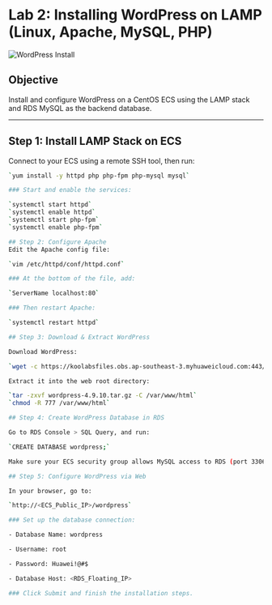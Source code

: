 # Lab 2: Installing WordPress on LAMP (Linux, Apache, MySQL, PHP)

![WordPress Install](images/S2)

## Objective
Install and configure WordPress on a CentOS ECS using the LAMP stack and RDS MySQL as the backend database.

---

## Step 1: Install LAMP Stack on ECS

Connect to your ECS using a remote SSH tool, then run:

```bash
`yum install -y httpd php php-fpm php-mysql mysql`

### Start and enable the services:

`systemctl start httpd`
`systemctl enable httpd`
`systemctl start php-fpm`
`systemctl enable php-fpm`

## Step 2: Configure Apache
Edit the Apache config file:

`vim /etc/httpd/conf/httpd.conf`

### At the bottom of the file, add:

`ServerName localhost:80`

### Then restart Apache:

`systemctl restart httpd`

## Step 3: Download & Extract WordPress

Download WordPress:

`wget -c https://koolabsfiles.obs.ap-southeast-3.myhuaweicloud.com:443/20220731/wordpress-4.9.10.tar.gz`

Extract it into the web root directory:

`tar -zxvf wordpress-4.9.10.tar.gz -C /var/www/html`
`chmod -R 777 /var/www/html`

## Step 4: Create WordPress Database in RDS

Go to RDS Console > SQL Query, and run:

`CREATE DATABASE wordpress;`

Make sure your ECS security group allows MySQL access to RDS (port 3306).

## Step 5: Configure WordPress via Web

In your browser, go to:

`http://<ECS_Public_IP>/wordpress`

### Set up the database connection:

- Database Name: wordpress

- Username: root

- Password: Huawei!@#$

- Database Host: <RDS_Floating_IP>

### Click Submit and finish the installation steps.
